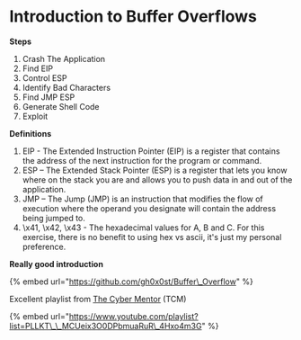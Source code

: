 # Introduction to Buffer Overflows

**Steps**

1. Crash The Application
2. Find EIP
3. Control ESP
4. Identify Bad Characters
5. Find JMP ESP
6. Generate Shell Code
7. Exploit

**Definitions**

1. EIP - The Extended Instruction Pointer \(EIP\) is a register that contains the address of the next instruction for the program or command.
2. ESP – The Extended Stack Pointer \(ESP\) is a register that lets you know where on the stack you are and allows you to push data in and out of the application.
3. JMP – The Jump \(JMP\) is an instruction that modifies the flow of execution where the operand you designate will contain the address being jumped to.
4. \x41, \x42, \x43 - The hexadecimal values for A, B and C. For this exercise, there is no benefit to using hex vs ascii, it's just my personal preference.

**Really good introduction**

{% embed url="https://github.com/gh0x0st/Buffer\_Overflow" %}

Excellent playlist from [The Cyber Mentor](https://www.youtube.com/c/TheCyberMentor) \(TCM\) 

{% embed url="https://www.youtube.com/playlist?list=PLLKT\_\_MCUeix3O0DPbmuaRuR\_4Hxo4m3G" %}



### 

